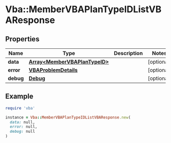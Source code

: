 # Vba::MemberVBAPlanTypeIDListVBAResponse

## Properties

| Name | Type | Description | Notes |
| ---- | ---- | ----------- | ----- |
| **data** | [**Array&lt;MemberVBAPlanTypeID&gt;**](MemberVBAPlanTypeID.md) |  | [optional] |
| **error** | [**VBAProblemDetails**](VBAProblemDetails.md) |  | [optional] |
| **debug** | [**Debug**](Debug.md) |  | [optional] |

## Example

```ruby
require 'vba'

instance = Vba::MemberVBAPlanTypeIDListVBAResponse.new(
  data: null,
  error: null,
  debug: null
)
```

